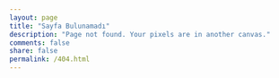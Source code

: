 ```yaml
---
layout: page
title: "Sayfa Bulunamadı"
description: "Page not found. Your pixels are in another canvas."
comments: false
share: false
permalink: /404.html
---  
```


<script type="text/javascript">
  var GOOG_FIXURL_LANG = 'en';
  var GOOG_FIXURL_SITE = '{{ site.url }}'
</script>
<script type="text/javascript"
  src="//linkhelp.clients.google.com/tbproxy/lh/wm/fixurl.js">
</script>